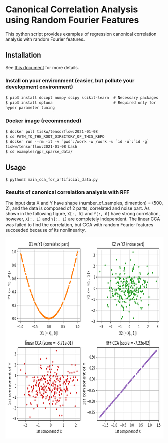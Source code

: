 # Canonical Correlation Analysis using Random Fourier Features

This python script provides examples of regression canonical correlation analysis with random Fourier features.


## Installation

See [this document](https://tiskw.gitbook.io/rfflearn/tutorial#setting-up) for more details.

### Install on your environment (easier, but pollute your development environment)

```console
$ pip3 install docopt numpy scipy scikit-learn  # Necessary packages
$ pip3 install optuna                           # Required only for hyper parameter tuning
```

### Docker image (recommended)

```console
$ docker pull tiskw/tensorflow:2021-01-08
$ cd PATH_TO_THE_ROOT_DIRECTORY_OF_THIS_REPO
$ docker run --rm -it -v `pwd`:/work -w /work -u `id -u`:`id -g` tiskw/tensorflow:2021-01-08 bash
$ cd examples/gpr_sparse_data/
```


## Usage

```console
$ python3 main_cca_for_artificial_data.py
```

### Results of canonical correlation analysis with RFF

The input data X and Y have shape (number_of_samples, dimention) = (500, 2),
and the data is composed of 2 parts, correlated and noise part.
As shown in the following figure, `X[:, 0]` and `Y[:, 0]` have strong correlation,
however, `X[:, 1]` and `Y[:, 1]` are completely independent.
The linear CCA was failed to find the correlation, but CCA with random Fourier features succeeded because of its nonlinearity.

<div align="center">
  <img src="./figure_cca_for_artificial_data.png" width="840" height="640" alt="CCA results for artificial dataset" />
</div>

